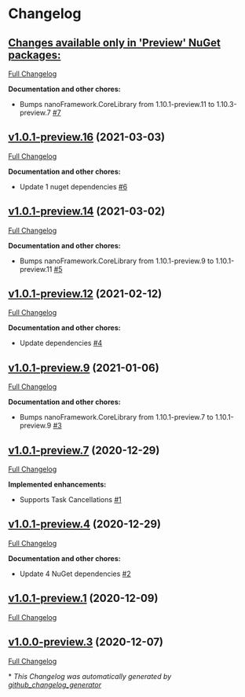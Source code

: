 # Changelog

## [**Changes available only in 'Preview' NuGet packages:**](https://github.com/nanoframework/lib-nanoFramework.System.Threading/tree/HEAD)

[Full Changelog](https://github.com/nanoframework/lib-nanoFramework.System.Threading/compare/v1.0.1-preview.16...HEAD)

**Documentation and other chores:**

- Bumps nanoFramework.CoreLibrary from 1.10.1-preview.11 to 1.10.3-preview.7 [\#7](https://github.com/nanoframework/lib-nanoFramework.System.Threading/pull/7)

## [v1.0.1-preview.16](https://github.com/nanoframework/lib-nanoFramework.System.Threading/tree/v1.0.1-preview.16) (2021-03-03)

[Full Changelog](https://github.com/nanoframework/lib-nanoFramework.System.Threading/compare/v1.0.1-preview.14...v1.0.1-preview.16)

**Documentation and other chores:**

- Update 1 nuget dependencies [\#6](https://github.com/nanoframework/lib-nanoFramework.System.Threading/pull/6)

## [v1.0.1-preview.14](https://github.com/nanoframework/lib-nanoFramework.System.Threading/tree/v1.0.1-preview.14) (2021-03-02)

[Full Changelog](https://github.com/nanoframework/lib-nanoFramework.System.Threading/compare/v1.0.1-preview.12...v1.0.1-preview.14)

**Documentation and other chores:**

- Bumps nanoFramework.CoreLibrary from 1.10.1-preview.9 to 1.10.1-preview.11 [\#5](https://github.com/nanoframework/lib-nanoFramework.System.Threading/pull/5)

## [v1.0.1-preview.12](https://github.com/nanoframework/lib-nanoFramework.System.Threading/tree/v1.0.1-preview.12) (2021-02-12)

[Full Changelog](https://github.com/nanoframework/lib-nanoFramework.System.Threading/compare/v1.0.1-preview.9...v1.0.1-preview.12)

**Documentation and other chores:**

- Update dependencies [\#4](https://github.com/nanoframework/lib-nanoFramework.System.Threading/pull/4)

## [v1.0.1-preview.9](https://github.com/nanoframework/lib-nanoFramework.System.Threading/tree/v1.0.1-preview.9) (2021-01-06)

[Full Changelog](https://github.com/nanoframework/lib-nanoFramework.System.Threading/compare/v1.0.1-preview.7...v1.0.1-preview.9)

**Documentation and other chores:**

- Bumps nanoFramework.CoreLibrary from 1.10.1-preview.7 to 1.10.1-preview.9 [\#3](https://github.com/nanoframework/lib-nanoFramework.System.Threading/pull/3)

## [v1.0.1-preview.7](https://github.com/nanoframework/lib-nanoFramework.System.Threading/tree/v1.0.1-preview.7) (2020-12-29)

[Full Changelog](https://github.com/nanoframework/lib-nanoFramework.System.Threading/compare/v1.0.1-preview.4...v1.0.1-preview.7)

**Implemented enhancements:**

- Supports Task Cancellations [\#1](https://github.com/nanoframework/lib-nanoFramework.System.Threading/pull/1)

## [v1.0.1-preview.4](https://github.com/nanoframework/lib-nanoFramework.System.Threading/tree/v1.0.1-preview.4) (2020-12-29)

[Full Changelog](https://github.com/nanoframework/lib-nanoFramework.System.Threading/compare/v1.0.1-preview.1...v1.0.1-preview.4)

**Documentation and other chores:**

- Update 4 NuGet dependencies [\#2](https://github.com/nanoframework/lib-nanoFramework.System.Threading/pull/2)

## [v1.0.1-preview.1](https://github.com/nanoframework/lib-nanoFramework.System.Threading/tree/v1.0.1-preview.1) (2020-12-09)

[Full Changelog](https://github.com/nanoframework/lib-nanoFramework.System.Threading/compare/v1.0.0-preview.3...v1.0.1-preview.1)

## [v1.0.0-preview.3](https://github.com/nanoframework/lib-nanoFramework.System.Threading/tree/v1.0.0-preview.3) (2020-12-07)

[Full Changelog](https://github.com/nanoframework/lib-nanoFramework.System.Threading/compare/2834824d154d373c86b9b26d130a3da827afb6c8...v1.0.0-preview.3)



\* *This Changelog was automatically generated by [github_changelog_generator](https://github.com/github-changelog-generator/github-changelog-generator)*
